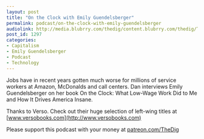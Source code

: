 ```yaml
---
layout: post
title: "On the Clock with Emily Guendelsberger"
permalink: podcast/on-the-clock-with-emily-guendelsberger
audiolink: http://media.blubrry.com/thedig/content.blubrry.com/thedig/The_Dig-EP_213-Guendelsberger.mp3
post_id: 1297
categories: 
- Capitalism
- Emily Guendelsberger
- Podcast
- Technology
---
```


Jobs have in recent years gotten much worse for millions of service workers at Amazon, McDonalds and call centers. Dan interviews Emily Guendelsberger on her book On the Clock: What Low-Wage Work Did to Me and How It Drives America Insane.

Thanks to Verso. Check out their huge selection of left-wing titles at 
[www.versobooks.com](http://www.versobooks.com)

Please support this podcast with your money at 
[patreon.com/TheDig](http://patreon.com/TheDig)